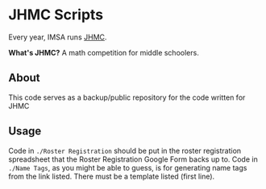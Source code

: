 # JHMC Scripts
Every year, IMSA runs [JHMC](https://students.imsa.edu/org/mao/jhmc.php).

**What's JHMC?** A math competition for middle schoolers.

## About
This code serves as a backup/public repository for the code written for JHMC

## Usage
Code in `./Roster Registration` should be put in the roster registration spreadsheet that the Roster Registration Google Form backs up to.
Code in `./Name Tags`, as you might be able to guess, is for generating name tags from the link listed. There must be a template listed (first line).